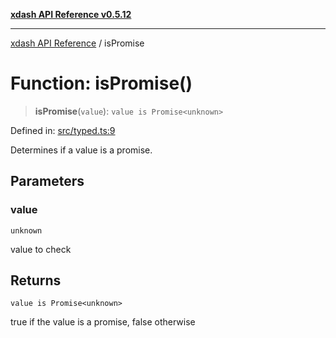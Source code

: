 [**xdash API Reference v0.5.12**](index.md)

***

[xdash API Reference](/xdash/api/index.md) / isPromise

# Function: isPromise()

> **isPromise**(`value`): `value is Promise<unknown>`

Defined in: [src/typed.ts:9](https://github.com/shtse8/xdash/blob/ed88c6e7ad3be9e5e1e06776f9ca07ed27d97c13/src/typed.ts#L9)

Determines if a value is a promise.

## Parameters

### value

`unknown`

value to check

## Returns

`value is Promise<unknown>`

true if the value is a promise, false otherwise
